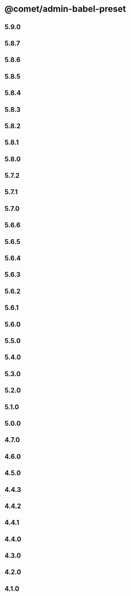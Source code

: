 # @comet/admin-babel-preset

## 5.9.0

## 5.8.7

## 5.8.6

## 5.8.5

## 5.8.4

## 5.8.3

## 5.8.2

## 5.8.1

## 5.8.0

## 5.7.2

## 5.7.1

## 5.7.0

## 5.6.6

## 5.6.5

## 5.6.4

## 5.6.3

## 5.6.2

## 5.6.1

## 5.6.0

## 5.5.0

## 5.4.0

## 5.3.0

## 5.2.0

## 5.1.0

## 5.0.0

## 4.7.0

## 4.6.0

## 4.5.0

## 4.4.3

## 4.4.2

## 4.4.1

## 4.4.0

## 4.3.0

## 4.2.0

## 4.1.0
